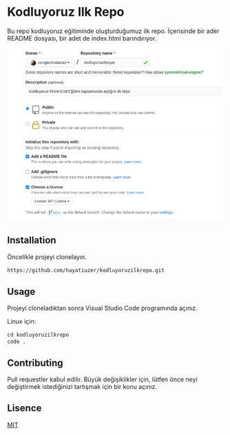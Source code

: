 # Kodluyoruz Ilk Repo
Bu repo kodluyoruz eğitiminde oluşturduğumuz ilk repo. İçerisinde bir ader README dosyası, bir adet de index.html barındırıyor.

![Image](https://raw.githubusercontent.com/Kodluyoruz/taskforce/main/git/odev1/figures/github.png)

## Installation

Öncelikle projeyi clonelayın.

```bash
https://github.com/hayatiuzer/kodluyoruzilkrepo.git
```

## Usage

Projeyi cloneladıktan sonra Visual Studio Code programında açınız.

Linux için:


```linux
cd kodluyoruzilkrepo
code .
```

## Contributing

Pull requestler kabul edilir. Büyük değişiklikler için, lütfen önce neyi değiştirmek istediğinizi tartışmak için bir konu açınız.

## Lisence

[MIT](https://choosealicense.com/licenses/mit/)